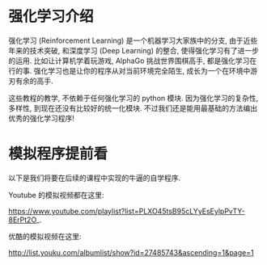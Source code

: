 # 强化学习介绍

强化学习 (Reinforcement Learning) 是一个机器学习大家族中的分支, 由于近些年来的技术突破, 和深度学习 (Deep Learning) 的整合, 使得强化学习有了进一步的运用. 比如让计算机学着玩游戏, AlphaGo 挑战世界围棋高手, 都是强化学习在行的事. 强化学习也是让你的程序从对当前环境完全陌生, 成长为一个在环境中游刃有余的高手.

这些教程的教学, 不依赖于任何强化学习的 python 模块. 因为强化学习的复杂性, 多样性, 到现在还没有比较好的统一化模块. 不过我们还是能用最基础的方法编出优秀的强化学习程序!

# 模拟程序提前看 

以下是我们将要在后续的课程中实现的牛逼的自学程序.

Youtube 的模拟视频都在这里:

https://www.youtube.com/playlist?list=PLXO45tsB95cLYyEsEylpPvTY-8ErPt2O_.

优酷的模拟视频在这里:

http://list.youku.com/albumlist/show?id=27485743&ascending=1&page=1


